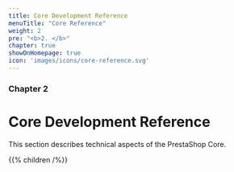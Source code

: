 ```yaml
---
title: Core Development Reference
menuTitle: "Core Reference"
weight: 2
pre: "<b>2. </b>"
chapter: true
showOnHomepage: true
icon: 'images/icons/core-reference.svg'
---
```


### Chapter 2

# Core Development Reference

This section describes technical aspects of the PrestaShop Core.

{{% children /%}}
